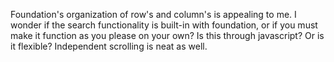 Foundation's organization of row's and column's is appealing to me.
I wonder if the search functionality is built-in with foundation, or if you must make it function as you please on your own? Is this through javascript? Or is it flexible?
Independent scrolling is neat as well.
